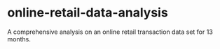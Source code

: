 # online-retail-data-analysis
A comprehensive analysis on an online retail transaction data set  for 13 months.
